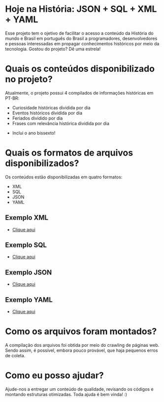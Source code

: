# Hoje na História: JSON + SQL + XML + YAML

Esse projeto tem o ojetivo de facilitar o acesso a conteúdo da História do mundo e Brasil em português do Brasil a programadores, desenvolvedores e pessoas interessadas em propagar conhecimentos históricos por meio da tecnologia. Gostou do projeto? Dê uma estrela!

# Quais os conteúdos disponibilizado no projeto?

Atualmente, o projeto possui 4 compilados de informações históricas em PT-BR:

* Curiosidade históricas dividida por dia
* Eventos históricos dividida por dia
* Feriados dividido por dia
* Frases com relevância histórica dividida por dia

- Inclui o ano bissexto!

# Quais os formatos de arquivos disponibilizados?

Os conteúdos estão disponibilizadas em quatro formatos:

* XML
* SQL
* JSON
* YAML

## Exemplo XML

- [Clique aqui](https://github.com/leviobrabo/historia-de-hoje/tree/main/xml#xml)

## Exemplo SQL

- [Clique aqui](https://github.com/leviobrabo/historia-de-hoje/tree/main/sql#sql)

## Exemplo JSON

- [Clique aqui](https://github.com/leviobrabo/historia-de-hoje/blob/main/json/README.md#json)

## Exemplo YAML

- [Clique aqui](https://github.com/leviobrabo/historia-de-hoje/tree/main/yaml#yaml)

# Como os arquivos foram montados?

A compilação dos arquivos foi obtida por meio do crawling de páginas web. Sendo assim, é possível, embora pouco provável, que haja pequenos erros de coleta.

# Como eu posso ajudar?

Ajude-nos a entregar um conteúdo de qualidade, revisando os códigos e montando estruturas otimizadas. Toda ajuda é bem vinda! :)

